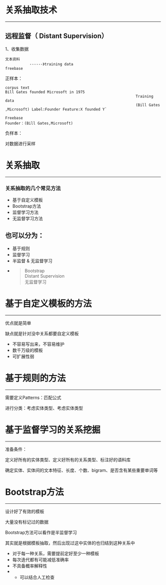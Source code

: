 # 关系抽取技术

---

## 远程监督（ Distant Supervision）

1、收集数据

```
文本资料
           ------》training data
freebase
```

正样本：

    corpus text
    Bill Gates founded Microsoft in 1975            
                                                               Training data
                                                               (Bill Gates ,Microsoft) Label:Founder Feature:X founded Y`

    Freebase
    Founder：(Bill Gates,Microsoft)                                                           

负样本：

对数据进行采样

# 关系抽取

---

### 关系抽取的几个常见方法

* 基于自定义模板
* Bootstrap方法
* 监督学习方法
* 无监督学习方法

## 也可以分为：

* 基于规则
* 监督学习
* 半监督 & 无监督学习
* > Bootstrap  
  >  Distant Supervision  
  > 无监督学习

# 基于自定义模板的方法

---

优点就是简单

缺点就是针对没中关系都要自定义模板

* 不容易写出来，不容易维护
* 数千万级的模板
* 可扩展性弱

# 基于规则的方法

---

需要定义Patterns：匹配公式

进行分类：考虑实体类型、考虑实体类型

# 基于监督学习的关系挖掘

---

准备条件：

定义好所有的实体类型、定义好所有的关系类型、标注好的语料库

确定实体、实体间的文本特征、长度、个数、bigram、是否含有某些重要单词等

# Bootstrap方法

---

设计好了有效的模板

大量没有标记过的数据

Bootstrap方法可以看作是半监督学习              

其实就是根据模板抽取，然后出现过这中实体的也归结到这种关系中



* 对于每一种关系，需要提前定好至少一种模板
* 每次迭代都有可能减低准确率
* 不具备概率解释性
* * 可以结合人工检查















